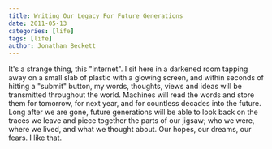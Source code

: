 ```yaml
---
title: Writing Our Legacy For Future Generations
date: 2011-05-13
categories: [life]
tags: [life]
author: Jonathan Beckett
---
```


It's a strange thing, this "internet". I sit here in a darkened room tapping away on a small slab of plastic with a glowing screen, and within seconds of hitting a "submit" button, my words, thoughts, views and ideas will be transmitted throughout the world. Machines will read the words and store them for tomorrow, for next year, and for countless decades into the future. Long after we are gone, future generations will be able to look back on the traces we leave and piece together the parts of our jigsaw; who we were, where we lived, and what we thought about. Our hopes, our dreams, our fears. I like that.